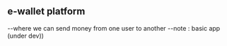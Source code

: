 
## e-wallet platform 
--where we can send money from one user to another 
--note : basic app (under dev))
